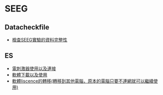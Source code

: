 # SEEG
## Datacheckfile
- [檢查SEEG實驗的資料完整性](./Datacheckfile/README.md)

## ES 
- [電刺激器使用以及連接](./ES/README.md)
- [軟體下載以及使用](./ES/software/README.md)
- [軟體liscence的轉移(轉移到其他電腦，原本的電腦只要不連網就可以繼續使用)](./ES/software/transfer_license.md)

